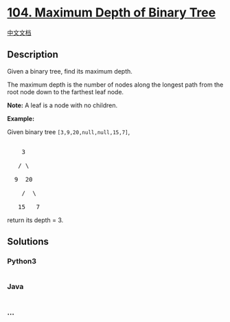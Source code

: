 # [104. Maximum Depth of Binary Tree](https://leetcode.com/problems/maximum-depth-of-binary-tree)

[中文文档](/solution/0100-0199/0104.Maximum%20Depth%20of%20Binary%20Tree/README.md)

## Description
<p>Given a binary tree, find its maximum depth.</p>



<p>The maximum depth is the number of nodes along the longest path from the root node down to the farthest leaf node.</p>



<p><strong>Note:</strong>&nbsp;A leaf is a node with no children.</p>



<p><strong>Example:</strong></p>



<p>Given binary tree <code>[3,9,20,null,null,15,7]</code>,</p>



<pre>

    3

   / \

  9  20

    /  \

   15   7</pre>



<p>return its depth = 3.</p>




## Solutions


<!-- tabs:start -->

### **Python3**

```python

```

### **Java**

```java

```

### **...**
```

```

<!-- tabs:end -->